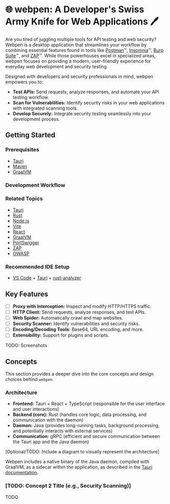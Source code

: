 # 🌐 webpen: A Developer's Swiss Army Knife for Web Applications 🖊️

Are you tired of juggling multiple tools for API testing and web security? Webpen is a desktop application that streamlines your workflow by combining essential features found in tools like [Postman](https://www.postman.com/)™️, [Insomnia](https://insomnia.rest/)™️, [Burp Suite](https://portswigger.net/burp)™️, and [ZAP](https://www.zaproxy.org/)™️. While those powerhouses excel in specialized areas, webpen focuses on providing a modern, user-friendly experience for everyday web development and security testing.

Designed with developers and security professionals in mind, webpen empowers you to:

- **Test APIs:** Send requests, analyze responses, and automate your API testing workflow.
- **Scan for Vulnerabilities:** Identify security risks in your web applications with integrated scanning tools.
- **Develop Securely:** Integrate security testing seamlessly into your development process.

## Getting Started

### Prerequisites

- [Tauri](https://v2.tauri.app/start/prerequisites/)
- [Maven](https://maven.apache.org/index.html)
- [GraalVM](https://www.graalvm.org/downloads/)

### Development Workflow

### Related Topics

- [Tauri](https://v2.tauri.app/)
- [Rust](https://www.rust-lang.org/)
- [Node.js](https://nodejs.org/en)
- [Vite](https://vite.dev/)
- [React](https://react.dev/)
- [GraalVM](https://www.graalvm.org/)
- [PortSwigger](https://portswigger.net/web-security)
- [ZAP](https://www.zaproxy.org/)
- [OWASP](https://owasp.org/projects/)

### Recommended IDE Setup

- [VS Code](https://code.visualstudio.com/) + [Tauri](https://marketplace.visualstudio.com/items?itemName=tauri-apps.tauri-vscode) + [rust-analyzer](https://marketplace.visualstudio.com/items?itemName=rust-lang.rust-analyzer)

## Key Features

- [ ] **Proxy with Interception:** Inspect and modify HTTP/HTTPS traffic.
- [ ] **HTTP Client:** Send requests, analyze responses, and test APIs.
- [ ] **Web Spider:** Automatically crawl and map websites.
- [ ] **Security Scanner:** Identify vulnerabilities and security risks.
- [ ] **Encoding/Decoding Tools:** Base64, URL encoding, and more.
- [ ] **Extensibility:** Support for plugins and scripts.

TODO: Screenshots

## Concepts

This section provides a deeper dive into the core concepts and design choices behind `webpen`.

### Architecture

- **Frontend:** Tauri + React + TypeScript (responsible for the user interface and user interactions)
- **Backend (core):** Rust (handles core logic, data processing, and communication with the daemon)
- **Daemon:** Java (provides long-running tasks, background processing, and potentially interacts with external services)
- **Communication:** gRPC (efficient and secure communication between the Tauri app and the Java daemon)

[Optional/TODO: Include a diagram to visually represent the architecture]

Webpen includes a native binary of the Java daemon, compiled with GraalVM, as a sidecar within the application, as described in the [Tauri documentation](https://v2.tauri.app/develop/sidecar/).

### [TODO: Concept 2 Title (e.g., Security Scanning)]

TODO
